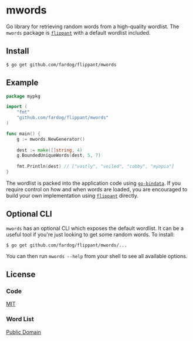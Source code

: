 # mwords

Go library for retrieving random words from a high-quality wordlist. The
`mwords` package is [`flippant`][flippant] with a default wordlist included.

## Install

```
$ go get github.com/fardog/flippant/mwords
```

## Example

```go
package mypkg

import (
    "fmt"
    "github.com/fardog/flippant/mwords"
)

func main() {
    g := mwords.NewGenerator()
    
    dest := make([]string, 4)
    g.BoundedUniqueWords(dest, 5, 7)
    
    fmt.Println(dest) // ["vastly", "veiled", "cobby", "myopia"]
}
```

The wordlist is packed into the application code using [`go-bindata`][bindata].
If you require control on how and when words are loaded, you are encouraged to
build your own implementation using [`flippant`][flippant] directly.

## Optional CLI

`mwords` has an optional CLI which exposes the default wordlist. It can be a
useful tool if you're just looking to get some random words. To install:

```
$ go get github.com/fardog/flippant/mwords/...
```

You can then run `mwords --help` from your shell to see all available options.

## License

### Code

[MIT](./LICENSE)

### Word List

[Public Domain](./wordlist/LICENSE)

[flippant]: https://github.com/fardog/flippant
[bindata]: https://github.com/jteeuwen/go-bindata
